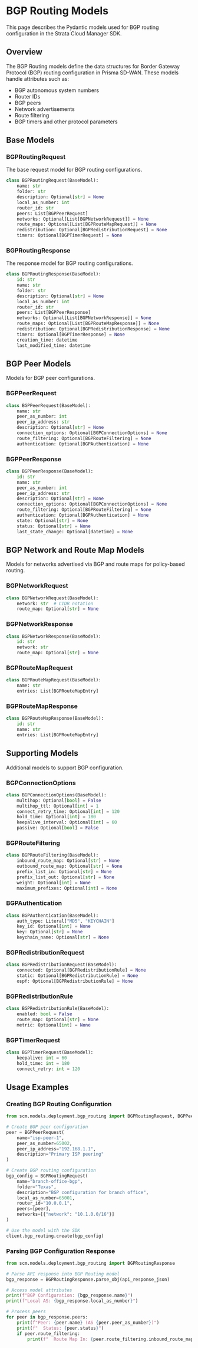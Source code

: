 # BGP Routing Models

This page describes the Pydantic models used for BGP routing configuration in the Strata Cloud Manager SDK.

## Overview

The BGP Routing models define the data structures for Border Gateway Protocol (BGP) routing configuration in Prisma SD-WAN. These models handle attributes such as:

- BGP autonomous system numbers
- Router IDs
- BGP peers
- Network advertisements
- Route filtering
- BGP timers and other protocol parameters

## Base Models

### BGPRoutingRequest

The base request model for BGP routing configurations.

```python
class BGPRoutingRequest(BaseModel):
    name: str
    folder: str
    description: Optional[str] = None
    local_as_number: int
    router_id: str
    peers: List[BGPPeerRequest]
    networks: Optional[List[BGPNetworkRequest]] = None
    route_maps: Optional[List[BGPRouteMapRequest]] = None
    redistribution: Optional[BGPRedistributionRequest] = None
    timers: Optional[BGPTimerRequest] = None
```

### BGPRoutingResponse

The response model for BGP routing configurations.

```python
class BGPRoutingResponse(BaseModel):
    id: str
    name: str
    folder: str
    description: Optional[str] = None
    local_as_number: int
    router_id: str
    peers: List[BGPPeerResponse]
    networks: Optional[List[BGPNetworkResponse]] = None
    route_maps: Optional[List[BGPRouteMapResponse]] = None
    redistribution: Optional[BGPRedistributionResponse] = None
    timers: Optional[BGPTimerResponse] = None
    creation_time: datetime
    last_modified_time: datetime
```

## BGP Peer Models

Models for BGP peer configurations.

### BGPPeerRequest

```python
class BGPPeerRequest(BaseModel):
    name: str
    peer_as_number: int
    peer_ip_address: str
    description: Optional[str] = None
    connection_options: Optional[BGPConnectionOptions] = None
    route_filtering: Optional[BGPRouteFiltering] = None
    authentication: Optional[BGPAuthentication] = None
```

### BGPPeerResponse

```python
class BGPPeerResponse(BaseModel):
    id: str
    name: str
    peer_as_number: int
    peer_ip_address: str
    description: Optional[str] = None
    connection_options: Optional[BGPConnectionOptions] = None
    route_filtering: Optional[BGPRouteFiltering] = None
    authentication: Optional[BGPAuthentication] = None
    state: Optional[str] = None
    status: Optional[str] = None
    last_state_change: Optional[datetime] = None
```

## BGP Network and Route Map Models

Models for networks advertised via BGP and route maps for policy-based routing.

### BGPNetworkRequest

```python
class BGPNetworkRequest(BaseModel):
    network: str  # CIDR notation
    route_map: Optional[str] = None
```

### BGPNetworkResponse

```python
class BGPNetworkResponse(BaseModel):
    id: str
    network: str
    route_map: Optional[str] = None
```

### BGPRouteMapRequest

```python
class BGPRouteMapRequest(BaseModel):
    name: str
    entries: List[BGPRouteMapEntry]
```

### BGPRouteMapResponse

```python
class BGPRouteMapResponse(BaseModel):
    id: str
    name: str
    entries: List[BGPRouteMapEntry]
```

## Supporting Models

Additional models to support BGP configuration.

### BGPConnectionOptions

```python
class BGPConnectionOptions(BaseModel):
    multihop: Optional[bool] = False
    multihop_ttl: Optional[int] = 1
    connect_retry_time: Optional[int] = 120
    hold_time: Optional[int] = 180
    keepalive_interval: Optional[int] = 60
    passive: Optional[bool] = False
```

### BGPRouteFiltering

```python
class BGPRouteFiltering(BaseModel):
    inbound_route_map: Optional[str] = None
    outbound_route_map: Optional[str] = None
    prefix_list_in: Optional[str] = None
    prefix_list_out: Optional[str] = None
    weight: Optional[int] = None
    maximum_prefixes: Optional[int] = None
```

### BGPAuthentication

```python
class BGPAuthentication(BaseModel):
    auth_type: Literal["MD5", "KEYCHAIN"]
    key_id: Optional[int] = None
    key: Optional[str] = None
    keychain_name: Optional[str] = None
```

### BGPRedistributionRequest

```python
class BGPRedistributionRequest(BaseModel):
    connected: Optional[BGPRedistributionRule] = None
    static: Optional[BGPRedistributionRule] = None
    ospf: Optional[BGPRedistributionRule] = None
```

### BGPRedistributionRule

```python
class BGPRedistributionRule(BaseModel):
    enabled: bool = False
    route_map: Optional[str] = None
    metric: Optional[int] = None
```

### BGPTimerRequest

```python
class BGPTimerRequest(BaseModel):
    keepalive: int = 60
    hold_time: int = 180
    connect_retry: int = 120
```

## Usage Examples

### Creating BGP Routing Configuration

```python
from scm.models.deployment.bgp_routing import BGPRoutingRequest, BGPPeerRequest

# Create BGP peer configuration
peer = BGPPeerRequest(
    name="isp-peer-1",
    peer_as_number=65002,
    peer_ip_address="192.168.1.1",
    description="Primary ISP peering"
)

# Create BGP routing configuration
bgp_config = BGPRoutingRequest(
    name="branch-office-bgp",
    folder="Texas",
    description="BGP configuration for branch office",
    local_as_number=65001,
    router_id="10.0.0.1",
    peers=[peer],
    networks=[{"network": "10.1.0.0/16"}]
)

# Use the model with the SDK
client.bgp_routing.create(bgp_config)
```

### Parsing BGP Configuration Response

```python
from scm.models.deployment.bgp_routing import BGPRoutingResponse

# Parse API response into BGP Routing model
bgp_response = BGPRoutingResponse.parse_obj(api_response_json)

# Access model attributes
print(f"BGP Configuration: {bgp_response.name}")
print(f"Local AS: {bgp_response.local_as_number}")

# Process peers
for peer in bgp_response.peers:
    print(f"Peer: {peer.name} (AS {peer.peer_as_number})")
    print(f"  Status: {peer.status}")
    if peer.route_filtering:
        print(f"  Route Map In: {peer.route_filtering.inbound_route_map}")
```